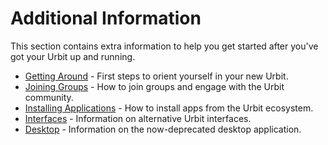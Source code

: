 # Additional Information

This section contains extra information to help you get started after you've got your Urbit up and running.

- [Getting Around](urbit-docs/manual/getting-started/additional/getting-around) - First steps to orient yourself in your new Urbit.
- [Joining Groups](urbit-docs/manual/getting-started/additional/joining-groups) - How to join groups and engage with the Urbit community.
- [Installing Applications](urbit-docs/manual/getting-started/additional/installing-applications) - How to install apps from the Urbit ecosystem.
- [Interfaces](urbit-docs/manual/getting-started/additional/interfaces) - Information on alternative Urbit interfaces.
- [Desktop](urbit-docs/manual/getting-started/additional/desktop) - Information on the now-deprecated desktop application.
